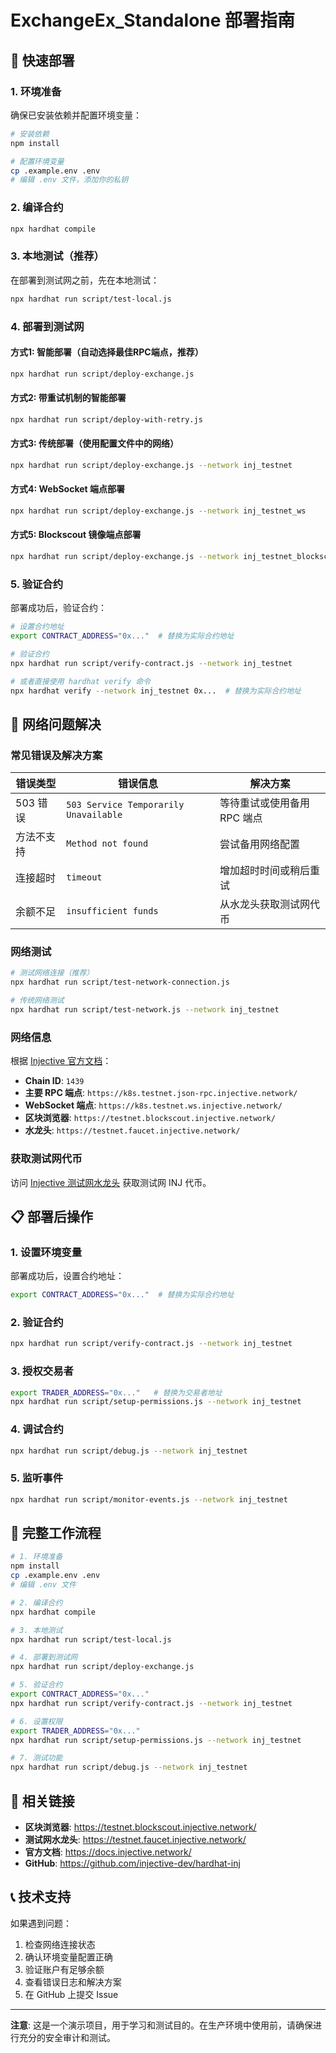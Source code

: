 # ExchangeEx_Standalone 部署指南

## 🚀 快速部署

### 1. 环境准备

确保已安装依赖并配置环境变量：

```bash
# 安装依赖
npm install

# 配置环境变量
cp .example.env .env
# 编辑 .env 文件，添加你的私钥
```

### 2. 编译合约

```bash
npx hardhat compile
```

### 3. 本地测试（推荐）

在部署到测试网之前，先在本地测试：

```bash
npx hardhat run script/test-local.js
```

### 4. 部署到测试网

#### 方式1: 智能部署（自动选择最佳RPC端点，推荐）
```bash
npx hardhat run script/deploy-exchange.js
```

#### 方式2: 带重试机制的智能部署
```bash
npx hardhat run script/deploy-with-retry.js
```

#### 方式3: 传统部署（使用配置文件中的网络）
```bash
npx hardhat run script/deploy-exchange.js --network inj_testnet
```

#### 方式4: WebSocket 端点部署
```bash
npx hardhat run script/deploy-exchange.js --network inj_testnet_ws
```

#### 方式5: Blockscout 镜像端点部署
```bash
npx hardhat run script/deploy-exchange.js --network inj_testnet_blockscout
```

### 5. 验证合约

部署成功后，验证合约：

```bash
# 设置合约地址
export CONTRACT_ADDRESS="0x..."  # 替换为实际合约地址

# 验证合约
npx hardhat run script/verify-contract.js --network inj_testnet

# 或者直接使用 hardhat verify 命令
npx hardhat verify --network inj_testnet 0x...  # 替换为实际合约地址
```

## 🔧 网络问题解决

### 常见错误及解决方案

| 错误类型 | 错误信息 | 解决方案 |
|---------|---------|---------|
| 503 错误 | `503 Service Temporarily Unavailable` | 等待重试或使用备用 RPC 端点 |
| 方法不支持 | `Method not found` | 尝试备用网络配置 |
| 连接超时 | `timeout` | 增加超时时间或稍后重试 |
| 余额不足 | `insufficient funds` | 从水龙头获取测试网代币 |

### 网络测试

```bash
# 测试网络连接（推荐）
npx hardhat run script/test-network-connection.js

# 传统网络测试
npx hardhat run script/test-network.js --network inj_testnet
```

### 网络信息

根据 [Injective 官方文档](https://docs.injective.network/developers-evm/network-information)：

- **Chain ID**: `1439`
- **主要 RPC 端点**: `https://k8s.testnet.json-rpc.injective.network/`
- **WebSocket 端点**: `https://k8s.testnet.ws.injective.network/`
- **区块浏览器**: `https://testnet.blockscout.injective.network/`
- **水龙头**: `https://testnet.faucet.injective.network/`

### 获取测试网代币

访问 [Injective 测试网水龙头](https://testnet.faucet.injective.network/) 获取测试网 INJ 代币。

## 📋 部署后操作

### 1. 设置环境变量

部署成功后，设置合约地址：

```bash
export CONTRACT_ADDRESS="0x..."  # 替换为实际合约地址
```

### 2. 验证合约

```bash
npx hardhat run script/verify-contract.js --network inj_testnet
```

### 3. 授权交易者

```bash
export TRADER_ADDRESS="0x..."   # 替换为交易者地址
npx hardhat run script/setup-permissions.js --network inj_testnet
```

### 4. 调试合约

```bash
npx hardhat run script/debug.js --network inj_testnet
```

### 5. 监听事件

```bash
npx hardhat run script/monitor-events.js --network inj_testnet
```

## 🎯 完整工作流程

```bash
# 1. 环境准备
npm install
cp .example.env .env
# 编辑 .env 文件

# 2. 编译合约
npx hardhat compile

# 3. 本地测试
npx hardhat run script/test-local.js

# 4. 部署到测试网
npx hardhat run script/deploy-exchange.js

# 5. 验证合约
export CONTRACT_ADDRESS="0x..."
npx hardhat run script/verify-contract.js --network inj_testnet

# 6. 设置权限
export TRADER_ADDRESS="0x..."
npx hardhat run script/setup-permissions.js --network inj_testnet

# 7. 测试功能
npx hardhat run script/debug.js --network inj_testnet
```

## 🔗 相关链接

- **区块浏览器**: https://testnet.blockscout.injective.network/
- **测试网水龙头**: https://testnet.faucet.injective.network/
- **官方文档**: https://docs.injective.network/
- **GitHub**: https://github.com/injective-dev/hardhat-inj

## 📞 技术支持

如果遇到问题：

1. 检查网络连接状态
2. 确认环境变量配置正确
3. 验证账户有足够余额
4. 查看错误日志和解决方案
5. 在 GitHub 上提交 Issue

---

**注意**: 这是一个演示项目，用于学习和测试目的。在生产环境中使用前，请确保进行充分的安全审计和测试。 